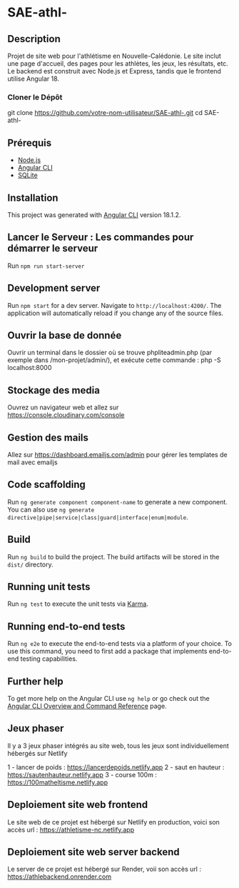 # SAE-athl-

## Description

Projet de site web pour l'athlétisme en Nouvelle-Calédonie. Le site inclut une page d'accueil, des pages pour les athlètes, les jeux, les résultats, etc. Le backend est construit avec Node.js et Express, tandis que le frontend utilise Angular 18.

### Cloner le Dépôt


git clone https://github.com/votre-nom-utilisateur/SAE-athl-.git
cd SAE-athl-

## Prérequis

- [Node.js](https://nodejs.org/)
- [Angular CLI](https://angular.io/cli)
- [SQLite](https://www.sqlite.org/)

## Installation
This project was generated with [Angular CLI](https://github.com/angular/angular-cli) version 18.1.2.

##  Lancer le Serveur : Les commandes pour démarrer le serveur

Run `npm run start-server`

## Development server

Run `npm start` for a dev server. Navigate to `http://localhost:4200/`. The application will automatically reload if you change any of the source files.

## Ouvrir la base de donnée

Ouvrir un terminal dans le dossier où se trouve phpliteadmin.php (par exemple dans /mon-projet/admin/), et exécute cette commande : php -S localhost:8000

## Stockage des media 

Ouvrez un navigateur web et allez sur https://console.cloudinary.com/console

## Gestion des mails

Allez sur https://dashboard.emailjs.com/admin pour gérer les templates de mail avec emailjs

## Code scaffolding

Run `ng generate component component-name` to generate a new component. You can also use `ng generate directive|pipe|service|class|guard|interface|enum|module`.

## Build

Run `ng build` to build the project. The build artifacts will be stored in the `dist/` directory.

## Running unit tests

Run `ng test` to execute the unit tests via [Karma](https://karma-runner.github.io).

## Running end-to-end tests

Run `ng e2e` to execute the end-to-end tests via a platform of your choice. To use this command, you need to first add a package that implements end-to-end testing capabilities.

## Further help

To get more help on the Angular CLI use `ng help` or go check out the [Angular CLI Overview and Command Reference](https://angular.dev/tools/cli) page.


## Jeux phaser

Il y a 3 jeux phaser intégrés au site web, tous les jeux sont individuellement hébergés sur Netlify

 1 - lancer de poids : https://lancerdepoids.netlify.app
 2 - saut en hauteur : https://sautenhauteur.netlify.app
 3 - course 100m : https://100matheltisme.netlify.app

 ## Deploiement site web frontend

 Le site web de ce projet est hébergé sur Netlify en production, voici son accès url : https://athletisme-nc.netlify.app

 ## Deploiement site web server backend

 Le server de ce projet est hébergé sur Render, voii son accès url : https://athlebackend.onrender.com